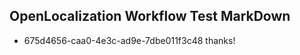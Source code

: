 ## OpenLocalization Workflow Test MarkDown
* 675d4656-caa0-4e3c-ad9e-7dbe011f3c48 thanks!

<!--HONumber=Aug16_HO3-->



